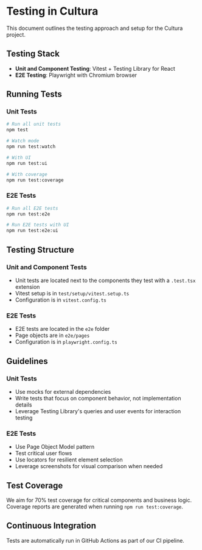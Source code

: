 # Testing in Cultura

This document outlines the testing approach and setup for the Cultura project.

## Testing Stack

- **Unit and Component Testing**: Vitest + Testing Library for React
- **E2E Testing**: Playwright with Chromium browser

## Running Tests

### Unit Tests

```bash
# Run all unit tests
npm test

# Watch mode
npm run test:watch

# With UI
npm run test:ui

# With coverage
npm run test:coverage
```

### E2E Tests

```bash
# Run all E2E tests
npm run test:e2e

# Run E2E tests with UI
npm run test:e2e:ui
```

## Testing Structure

### Unit and Component Tests

- Unit tests are located next to the components they test with a `.test.tsx` extension
- Vitest setup is in `test/setup/vitest.setup.ts`
- Configuration is in `vitest.config.ts`

### E2E Tests

- E2E tests are located in the `e2e` folder
- Page objects are in `e2e/pages`
- Configuration is in `playwright.config.ts`

## Guidelines

### Unit Tests

- Use mocks for external dependencies
- Write tests that focus on component behavior, not implementation details
- Leverage Testing Library's queries and user events for interaction testing

### E2E Tests

- Use Page Object Model pattern
- Test critical user flows
- Use locators for resilient element selection
- Leverage screenshots for visual comparison when needed

## Test Coverage

We aim for 70% test coverage for critical components and business logic. Coverage reports are generated when running `npm run test:coverage`.

## Continuous Integration

Tests are automatically run in GitHub Actions as part of our CI pipeline.
